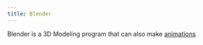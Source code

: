 ```yaml
---
title: Blender
---
```


Blender is a 3D Modeling program that can also make [animations](../video/animation.md)
